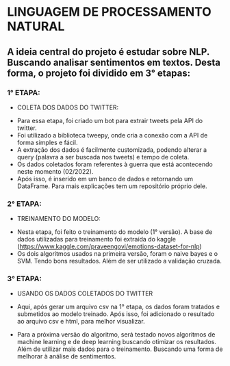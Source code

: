 # LINGUAGEM DE PROCESSAMENTO NATURAL

## A ideia central do projeto é estudar sobre NLP. Buscando analisar sentimentos em textos. Desta forma, o projeto foi dividido em 3° etapas:

### 1° ETAPA:
* COLETA DOS DADOS DO TWITTER:
- Para essa etapa, foi criado um bot para extrair tweets pela API do twitter.
- Foi utilizado a biblioteca tweepy, onde cria a conexão com a API de forma simples e fácil.
- A extração dos dados é facilmente customizada, podendo alterar a query (palavra a ser buscada nos tweets) e tempo de coleta.
- Os dados coletados foram referentes à guerra que está acontecendo neste momento (02/2022).
- Após isso, é inserido em um banco de dados e retornando um DataFrame. Para mais explicações tem um repositório próprio dele.


### 2° ETAPA:
* TREINAMENTO DO MODELO:
- Nesta etapa, foi feito o treinamento do modelo (1° versão). A base de dados utilizadas para treinamento foi extraída do kaggle (https://www.kaggle.com/praveengovi/emotions-dataset-for-nlp)
- Os dois algoritmos usados na primeira versão, foram o naive bayes e o SVM. Tendo bons resultados. Além de ser utilizado a validação cruzada.

### 3° ETAPA:
* USANDO OS DADOS COLETADOS DO TWITTER
- Aqui, após gerar um arquivo csv na 1° etapa, os dados foram tratados e submetidos ao modelo treinado. Após isso, foi adicionado o resultado ao arquivo csv e html, para melhor visualizar.


* Para a próxima versão do algoritmo, será testado novos algoritmos de machine learning e de deep learning buscando otimizar os resultados. Além de utilizar mais dados para o treinamento. Buscando uma forma de melhorar à análise de sentimentos.
